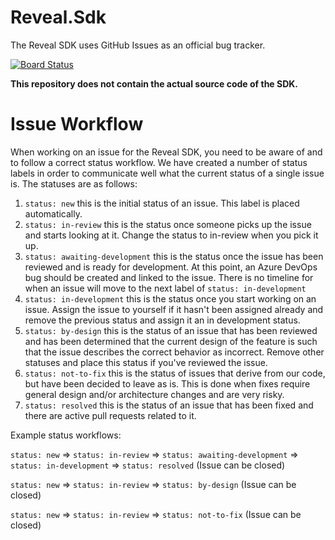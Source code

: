 # Reveal.Sdk

The Reveal SDK uses GitHub Issues as an official bug tracker.

[![Board Status](https://infragistics.visualstudio.com/14a7928c-44bc-4aed-b2ca-9a0ffbb14d7a/1b230d81-a651-4526-b94b-86fd3cab43e1/_apis/work/boardbadge/c5d794c3-94c4-482d-9905-b227402b4abd?columnOptions=1)](https://infragistics.visualstudio.com/14a7928c-44bc-4aed-b2ca-9a0ffbb14d7a/_boards/board/t/1b230d81-a651-4526-b94b-86fd3cab43e1/Microsoft.RequirementCategory/)

__This repository does not contain the actual source code of the SDK.__

# Issue Workflow

When working on an issue for the Reveal SDK, you need to be aware of and to follow a correct status workflow. We have created a number of status labels in order to communicate well what the current status of a single issue is. The statuses are as follows:

1. `status: new` this is the initial status of an issue. This label is placed automatically.
2. `status: in-review` this is the status once someone picks up the issue and starts looking at it. Change the status to in-review when you pick it up.
3. `status: awaiting-development` this is the status once the issue has been reviewed and is ready for development. At this point, an Azure DevOps bug should be created and linked to the issue. There is no timeline for when an issue will move to the next label of `status: in-development`
4. `status: in-development` this is the status once you start working on an issue. Assign the issue to yourself if it hasn't been assigned already and remove the previous status and assign it an in development status.
5. `status: by-design` this is the status of an issue that has been reviewed and has been determined that the current design of the feature is such that the issue describes the correct behavior as incorrect. Remove other statuses and place this status if you've reviewed the issue.
6. `status: not-to-fix` this is the status of issues that derive from our code, but have been decided to leave as is. This is done when fixes require general design and/or architecture changes and are very risky.
7. `status: resolved` this is the status of an issue that has been fixed and there are active pull requests related to it.

Example status workflows:

`status: new` => `status: in-review` => `status: awaiting-development` => `status: in-development` => `status: resolved` (Issue can be closed)

`status: new` => `status: in-review` => `status: by-design` (Issue can be closed)

`status: new` => `status: in-review` => `status: not-to-fix` (Issue can be closed)